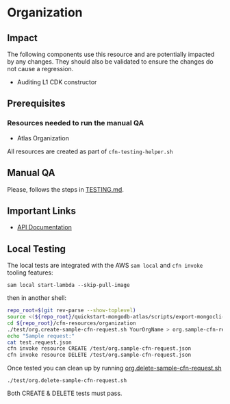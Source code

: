 # Organization 

## Impact 
The following components use this resource and are potentially impacted by any changes. They should also be validated to ensure the changes do not cause a regression.
 - Auditing L1 CDK constructor


## Prerequisites 
### Resources needed to run the manual QA
- Atlas Organization

All resources are created as part of `cfn-testing-helper.sh`

## Manual QA
Please, follows the steps in [TESTING.md](../../../TESTING.md.md).


## Important Links
- [API Documentation](https://www.mongodb.com/docs/api/doc/atlas-admin-api-v2/group/endpoint-organizations)

## Local Testing

The local tests are integrated with the AWS `sam local` and `cfn invoke` tooling features:

```
sam local start-lambda --skip-pull-image
```
then in another shell:
```bash
repo_root=$(git rev-parse --show-toplevel)
source <(${repo_root}/quickstart-mongodb-atlas/scripts/export-mongocli-config.py)
cd ${repo_root}/cfn-resources/organization
./test/org.create-sample-cfn-request.sh YourOrgName > org.sample-cfn-request.json
echo "Sample request:"
cat test.request.json
cfn invoke resource CREATE /test/org.sample-cfn-request.json
cfn invoke resource DELETE /test/org.sample-cfn-request.json 
```
Once tested you can clean up by running [org.delete-sample-cfn-request.sh](org.delete-sample-cfn-request.sh)

```
./test/org.delete-sample-cfn-request.sh 
```

Both CREATE & DELETE tests must pass.